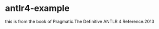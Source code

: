 antlr4-example
==============

this is from the book of Pragmatic.The Definitive ANTLR 4 Reference.2013



